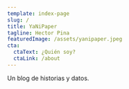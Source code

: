 ```yaml
---
template: index-page
slug: /
title: YaNiPaper
tagline: Hector Pina
featuredImage: /assets/yanipaper.jpeg
cta:
  ctaText: ¿Quién soy?
  ctaLink: /about
---
```

Un blog de historias y datos.
